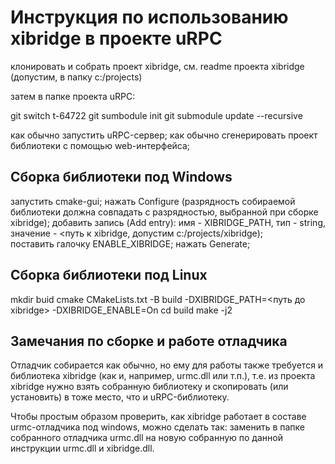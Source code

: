 # Инструкция по использованию xibridge в проекте uRPC

клонировать и собрать проект xibridge, см. readme проекта xibridge (допустим, в папку c:/projects)

затем в папке проекта uRPC:

git switch t-64722
git sumbodule init
git submodule update --recursive

как обычно запустить uRPC-сервер;
как обычно сгенерировать проект библиотеки c помощью web-интерфейса;

## Cборка библиотеки под Windows

запустить cmake-gui;
нажать Configure (разрядность собираемой библиотеки должна совпадать с разрядностью, выбранной при сборке  xibridge);
добавить запись (Add entry): имя - XIBRIDGE_PATH, тип - string, значение - <путь к xibridge, допустим c:/projects/xibridge);  
поставить галочку ENABLE_XIBRIDGE;
нажать Generate;

## Cборка библиотеки под Linux

mkdir buid
cmake CMakeLists.txt -B build -DXIBRIDGE_PATH=<путь до xibridge> -DXIBRIDGE_ENABLE=On
cd build
make -j2

## Замечания по сборке и работе отладчика

Отладчик собирается как обычно, но ему для работы также требуется и библиотека xibridge (как и, например, urmc.dll или т.п.), т.е. из проекта 
xibridge нужно взять собранную библиотеку и скопировать (или установить) в тоже место, что и uRPC-библиотеку.

Чтобы простым образом проверить, как xibridge работает в составе urmc-отладчика под windows, можно сделать так:
заменить в папке собранного отладчика urmc.dll на новую собранную по данной инструкции urmc.dll и xibridge.dll.


 